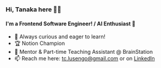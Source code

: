 ### Hi, Tanaka here 👋🏾

#### I'm a Frontend Software Engineer! / AI Enthusiast 🤖

- 🌱 Always curious and eager to learn!
- 🏆 Notion Champion
- 🧠 Mentor & Part-time Teaching Assistant @ BrainStation
- 📫 Reach me here: tc.lusengo@gmail.com or on [LinkedIn](https://www.linkedin.com/in/tanakalusengo/)
